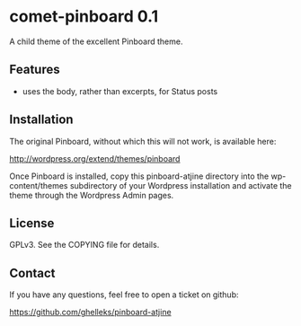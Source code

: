 comet-pinboard 0.1
================

A child theme of the excellent Pinboard theme.

## Features ##

* uses the body, rather than excerpts, for Status posts

## Installation ##

The original Pinboard, without which this will not work, is available here:

   http://wordpress.org/extend/themes/pinboard

Once Pinboard is installed, copy this pinboard-atjine directory into the wp-content/themes subdirectory of your Wordpress installation and activate the theme through the Wordpress Admin pages.

## License ##

GPLv3. See the COPYING file for details.

## Contact ##

If you have any questions, feel free to open a ticket on github:

   https://github.com/ghelleks/pinboard-atjine

